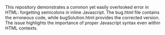 This repository demonstrates a common yet easily overlooked error in HTML: forgetting semicolons in inline Javascript. The bug.html file contains the erroneous code, while bugSolution.html provides the corrected version.  The issue highlights the importance of proper Javascript syntax even within HTML contexts.